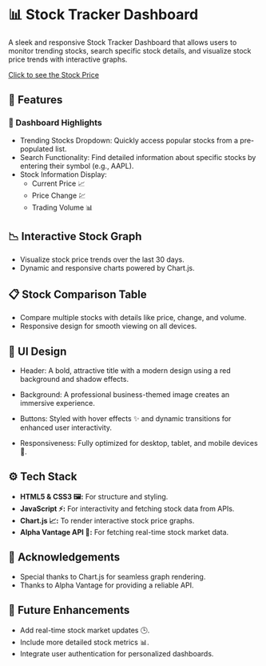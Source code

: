 # 📊 Stock Tracker Dashboard

A sleek and responsive Stock Tracker Dashboard that allows users to monitor trending stocks, search specific stock details, and visualize stock price trends with interactive graphs.

[Click to see the Stock Price](https://avantikasingh2110.github.io/Stock_Tracker/)

## 🚀 Features

### 🌟 Dashboard Highlights

- Trending Stocks Dropdown: Quickly access popular stocks from a pre-populated list.
- Search Functionality: Find detailed information about specific stocks by entering their symbol (e.g., AAPL).
- Stock Information Display:
    - Current Price 📈
    - Price Change 💹
    - Trading Volume 📊


## 📉 Interactive Stock Graph

- Visualize stock price trends over the last 30 days.
- Dynamic and responsive charts powered by Chart.js.

## 📋 Stock Comparison Table
- Compare multiple stocks with details like price, change, and volume.
- Responsive design for smooth viewing on all devices.

## 🎨 UI Design

- Header:
    A bold, attractive title with a modern design using a red background and shadow effects.

- Background:
    A professional business-themed image creates an immersive experience.

- Buttons:
    Styled with hover effects ✨ and dynamic transitions for enhanced user interactivity.

- Responsiveness:
    Fully optimized for desktop, tablet, and mobile devices 📱.

## ⚙️ Tech Stack

- **HTML5 & CSS3 🖼️:** For structure and styling.
- **JavaScript ⚡:** For interactivity and fetching stock data from APIs.
- **Chart.js 📈:** To render interactive stock price graphs.
- **Alpha Vantage API 🔑:** For fetching real-time stock market data.

## 🤝 Acknowledgements
- Special thanks to Chart.js for seamless graph rendering.
- Thanks to Alpha Vantage for providing a reliable API.

## 🔮 Future Enhancements
- Add real-time stock market updates 🕒.
- Include more detailed stock metrics 📊.
- Integrate user authentication for personalized dashboards.

